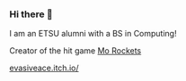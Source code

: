 ### Hi there 👋
I am an ETSU alumni with a BS in Computing!

Creator of the hit game [Mo Rockets](https://evasiveace.itch.io/mo-rockets)

[evasiveace.itch.io/](https://evasiveace.itch.io/)
<!--
**EvasiveAce/EvasiveAce** is a ✨ _special_ ✨ repository because its `README.md` (this file) appears on your GitHub profile.

Here are some ideas to get you started:

- 🔭 I’m currently working on ...
- 🌱 I’m currently learning ...
- 👯 I’m looking to collaborate on ...
- 🤔 I’m looking for help with ...
- 💬 Ask me about ...
- 📫 How to reach me: ...
- 😄 Pronouns: ...
- ⚡ Fun fact: ...
-->
